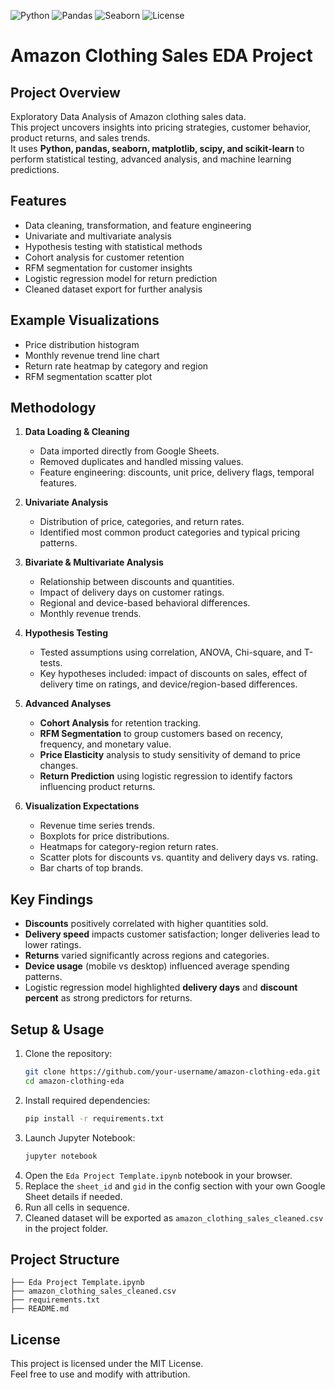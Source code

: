 ![Python](https://img.shields.io/badge/Python-3.8+-blue.svg)
![Pandas](https://img.shields.io/badge/Pandas-EDA-green.svg)
![Seaborn](https://img.shields.io/badge/Seaborn-Visualizations-orange.svg)
![License](https://img.shields.io/badge/License-MIT-lightgrey.svg)

# Amazon Clothing Sales EDA Project

## Project Overview
Exploratory Data Analysis of Amazon clothing sales data.  
This project uncovers insights into pricing strategies, customer behavior, product returns, and sales trends.  
It uses **Python, pandas, seaborn, matplotlib, scipy, and scikit-learn** to perform statistical testing, advanced analysis, and machine learning predictions.  

## Features
- Data cleaning, transformation, and feature engineering
- Univariate and multivariate analysis
- Hypothesis testing with statistical methods
- Cohort analysis for customer retention
- RFM segmentation for customer insights
- Logistic regression model for return prediction
- Cleaned dataset export for further analysis

## Example Visualizations
- Price distribution histogram  
- Monthly revenue trend line chart  
- Return rate heatmap by category and region  
- RFM segmentation scatter plot

## Methodology
1. **Data Loading & Cleaning**  
   - Data imported directly from Google Sheets.  
   - Removed duplicates and handled missing values.  
   - Feature engineering: discounts, unit price, delivery flags, temporal features.

2. **Univariate Analysis**  
   - Distribution of price, categories, and return rates.  
   - Identified most common product categories and typical pricing patterns.

3. **Bivariate & Multivariate Analysis**  
   - Relationship between discounts and quantities.  
   - Impact of delivery days on customer ratings.  
   - Regional and device-based behavioral differences.  
   - Monthly revenue trends.

4. **Hypothesis Testing**  
   - Tested assumptions using correlation, ANOVA, Chi-square, and T-tests.  
   - Key hypotheses included: impact of discounts on sales, effect of delivery time on ratings, and device/region-based differences.

5. **Advanced Analyses**  
   - **Cohort Analysis** for retention tracking.  
   - **RFM Segmentation** to group customers based on recency, frequency, and monetary value.  
   - **Price Elasticity** analysis to study sensitivity of demand to price changes.  
   - **Return Prediction** using logistic regression to identify factors influencing product returns.

6. **Visualization Expectations**  
   - Revenue time series trends.  
   - Boxplots for price distributions.  
   - Heatmaps for category-region return rates.  
   - Scatter plots for discounts vs. quantity and delivery days vs. rating.  
   - Bar charts of top brands.

## Key Findings
- **Discounts** positively correlated with higher quantities sold.  
- **Delivery speed** impacts customer satisfaction; longer deliveries lead to lower ratings.  
- **Returns** varied significantly across regions and categories.  
- **Device usage** (mobile vs desktop) influenced average spending patterns.  
- Logistic regression model highlighted **delivery days** and **discount percent** as strong predictors for returns.

## Setup & Usage
1. Clone the repository:
   ```bash
   git clone https://github.com/your-username/amazon-clothing-eda.git
   cd amazon-clothing-eda
   ```
2. Install required dependencies:
   ```bash
   pip install -r requirements.txt
   ```
3. Launch Jupyter Notebook:
   ```bash
   jupyter notebook
   ```
4. Open the `Eda Project Template.ipynb` notebook in your browser.  
5. Replace the `sheet_id` and `gid` in the config section with your own Google Sheet details if needed.  
6. Run all cells in sequence.  
7. Cleaned dataset will be exported as `amazon_clothing_sales_cleaned.csv` in the project folder.

## Project Structure
```
├── Eda Project Template.ipynb   
├── amazon_clothing_sales_cleaned.csv 
├── requirements.txt           
├── README.md                   
```

## License
This project is licensed under the MIT License.  
Feel free to use and modify with attribution.
